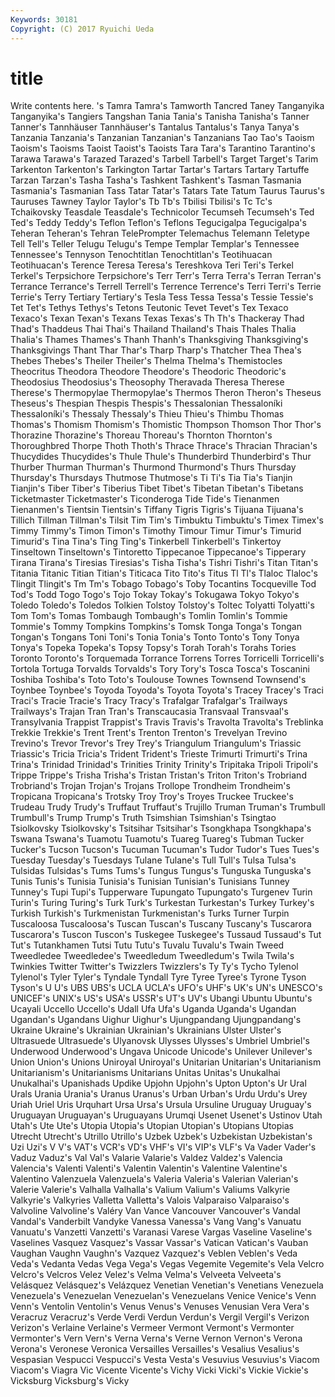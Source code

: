 ```yaml
---
Keywords: 30181 
Copyright: (C) 2017 Ryuichi Ueda
---
```


# title

Write contents here.
's
Tamra Tamra's Tamworth Tancred Taney Tanganyika Tanganyika's Tangiers Tangshan Tania
Tania's Tanisha Tanisha's Tanner Tanner's Tannhäuser Tannhäuser's Tantalus Tantalus's Tanya
Tanya's Tanzania Tanzania's Tanzanian Tanzanian's Tanzanians Tao Tao's Taoism Taoism's
Taoisms Taoist Taoist's Taoists Tara Tara's Tarantino Tarantino's Tarawa Tarawa's
Tarazed Tarazed's Tarbell Tarbell's Target Target's Tarim Tarkenton Tarkenton's Tarkington
Tartar Tartar's Tartars Tartary Tartuffe Tarzan Tarzan's Tasha Tasha's Tashkent
Tashkent's Tasman Tasmania Tasmania's Tasmanian Tass Tatar Tatar's Tatars Tate
Tatum Taurus Taurus's Tauruses Tawney Taylor Taylor's Tb Tb's Tbilisi
Tbilisi's Tc Tc's Tchaikovsky Teasdale Teasdale's Technicolor Tecumseh Tecumseh's Ted
Ted's Teddy Teddy's Teflon Teflon's Teflons Tegucigalpa Tegucigalpa's Teheran Teheran's
Tehran TelePrompter Telemachus Telemann Teletype Tell Tell's Teller Telugu Telugu's
Tempe Templar Templar's Tennessee Tennessee's Tennyson Tenochtitlan Tenochtitlan's Teotihuacan Teotihuacan's
Terence Teresa Teresa's Tereshkova Teri Teri's Terkel Terkel's Terpsichore Terpsichore's
Terr Terr's Terra Terra's Terran Terran's Terrance Terrance's Terrell Terrell's
Terrence Terrence's Terri Terri's Terrie Terrie's Terry Tertiary Tertiary's Tesla
Tess Tessa Tessa's Tessie Tessie's Tet Tet's Tethys Tethys's Tetons
Teutonic Tevet Tevet's Tex Texaco Texaco's Texan Texan's Texans Texas
Texas's Th Th's Thackeray Thad Thad's Thaddeus Thai Thai's Thailand
Thailand's Thais Thales Thalia Thalia's Thames Thames's Thanh Thanh's Thanksgiving
Thanksgiving's Thanksgivings Thant Thar Thar's Tharp Tharp's Thatcher Thea Thea's
Thebes Thebes's Theiler Theiler's Thelma Thelma's Themistocles Theocritus Theodora Theodore
Theodore's Theodoric Theodoric's Theodosius Theodosius's Theosophy Theravada Theresa Therese Therese's
Thermopylae Thermopylae's Thermos Theron Theron's Theseus Theseus's Thespian Thespis Thespis's
Thessalonian Thessaloníki Thessaloníki's Thessaly Thessaly's Thieu Thieu's Thimbu Thomas Thomas's
Thomism Thomism's Thomistic Thompson Thomson Thor Thor's Thorazine Thorazine's Thoreau
Thoreau's Thornton Thornton's Thoroughbred Thorpe Thoth Thoth's Thrace Thrace's Thracian
Thracian's Thucydides Thucydides's Thule Thule's Thunderbird Thunderbird's Thur Thurber Thurman
Thurman's Thurmond Thurmond's Thurs Thursday Thursday's Thursdays Thutmose Thutmose's Ti
Ti's Tia Tia's Tianjin Tianjin's Tiber Tiber's Tiberius Tibet Tibet's
Tibetan Tibetan's Tibetans Ticketmaster Ticketmaster's Ticonderoga Tide Tide's Tienanmen Tienanmen's
Tientsin Tientsin's Tiffany Tigris Tigris's Tijuana Tijuana's Tillich Tillman Tillman's
Tilsit Tim Tim's Timbuktu Timbuktu's Timex Timex's Timmy Timmy's Timon
Timon's Timothy Timour Timur Timur's Timurid Timurid's Tina Tina's Ting
Ting's Tinkerbell Tinkerbell's Tinkertoy Tinseltown Tinseltown's Tintoretto Tippecanoe Tippecanoe's Tipperary
Tirana Tirana's Tiresias Tiresias's Tisha Tisha's Tishri Tishri's Titan Titan's
Titania Titanic Titian Titian's Titicaca Tito Tito's Titus Tl Tl's
Tlaloc Tlaloc's Tlingit Tlingit's Tm Tm's Tobago Tobago's Toby Tocantins
Tocqueville Tod Tod's Todd Togo Togo's Tojo Tokay Tokay's Tokugawa
Tokyo Tokyo's Toledo Toledo's Toledos Tolkien Tolstoy Tolstoy's Toltec Tolyatti
Tolyatti's Tom Tom's Tomas Tombaugh Tombaugh's Tomlin Tomlin's Tommie Tommie's
Tommy Tompkins Tompkins's Tomsk Tonga Tonga's Tongan Tongan's Tongans Toni
Toni's Tonia Tonia's Tonto Tonto's Tony Tonya Tonya's Topeka Topeka's
Topsy Topsy's Torah Torah's Torahs Tories Toronto Toronto's Torquemada Torrance
Torrens Torres Torricelli Torricelli's Tortola Tortuga Torvalds Torvalds's Tory Tory's
Tosca Tosca's Toscanini Toshiba Toshiba's Toto Toto's Toulouse Townes Townsend
Townsend's Toynbee Toynbee's Toyoda Toyoda's Toyota Toyota's Tracey Tracey's Traci
Traci's Tracie Tracie's Tracy Tracy's Trafalgar Trafalgar's Trailways Trailways's Trajan
Tran Tran's Transcaucasia Transvaal Transvaal's Transylvania Trappist Trappist's Travis Travis's
Travolta Travolta's Treblinka Trekkie Trekkie's Trent Trent's Trenton Trenton's Trevelyan
Trevino Trevino's Trevor Trevor's Trey Trey's Triangulum Triangulum's Triassic Triassic's
Tricia Tricia's Trident Trident's Trieste Trimurti Trimurti's Trina Trina's Trinidad
Trinidad's Trinities Trinity Trinity's Tripitaka Tripoli Tripoli's Trippe Trippe's Trisha
Trisha's Tristan Tristan's Triton Triton's Trobriand Trobriand's Trojan Trojan's Trojans
Trollope Trondheim Trondheim's Tropicana Tropicana's Trotsky Troy Troy's Troyes Truckee
Truckee's Trudeau Trudy Trudy's Truffaut Truffaut's Trujillo Truman Truman's Trumbull
Trumbull's Trump Trump's Truth Tsimshian Tsimshian's Tsingtao Tsiolkovsky Tsiolkovsky's Tsitsihar
Tsitsihar's Tsongkhapa Tsongkhapa's Tswana Tswana's Tuamotu Tuamotu's Tuareg Tuareg's Tubman
Tucker Tucker's Tucson Tucson's Tucuman Tucuman's Tudor Tudor's Tues Tues's
Tuesday Tuesday's Tuesdays Tulane Tulane's Tull Tull's Tulsa Tulsa's Tulsidas
Tulsidas's Tums Tums's Tungus Tungus's Tunguska Tunguska's Tunis Tunis's Tunisia
Tunisia's Tunisian Tunisian's Tunisians Tunney Tunney's Tupi Tupi's Tupperware Tupungato
Tupungato's Turgenev Turin Turin's Turing Turing's Turk Turk's Turkestan Turkestan's
Turkey Turkey's Turkish Turkish's Turkmenistan Turkmenistan's Turks Turner Turpin Tuscaloosa
Tuscaloosa's Tuscan Tuscan's Tuscany Tuscany's Tuscarora Tuscarora's Tuscon Tuscon's Tuskegee
Tuskegee's Tussaud Tussaud's Tut Tut's Tutankhamen Tutsi Tutu Tutu's Tuvalu
Tuvalu's Twain Tweed Tweedledee Tweedledee's Tweedledum Tweedledum's Twila Twila's Twinkies
Twitter Twitter's Twizzlers Twizzlers's Ty Ty's Tycho Tylenol Tylenol's Tyler
Tyler's Tyndale Tyndall Tyre Tyree Tyree's Tyrone Tyson Tyson's U
U's UBS UBS's UCLA UCLA's UFO's UHF's UK's UN's UNESCO's
UNICEF's UNIX's US's USA's USSR's UT's UV's Ubangi Ubuntu Ubuntu's
Ucayali Uccello Uccello's Udall Ufa Ufa's Uganda Uganda's Ugandan Ugandan's
Ugandans Uighur Uighur's Ujungpandang Ujungpandang's Ukraine Ukraine's Ukrainian Ukrainian's Ukrainians
Ulster Ulster's Ultrasuede Ultrasuede's Ulyanovsk Ulysses Ulysses's Umbriel Umbriel's Underwood
Underwood's Ungava Unicode Unicode's Unilever Unilever's Union Union's Unions Uniroyal
Uniroyal's Unitarian Unitarian's Unitarianism Unitarianism's Unitarianisms Unitarians Unitas Unitas's Unukalhai
Unukalhai's Upanishads Updike Upjohn Upjohn's Upton Upton's Ur Ural Urals
Urania Urania's Uranus Uranus's Urban Urban's Urdu Urdu's Urey Uriah
Uriel Uris Urquhart Ursa Ursa's Ursula Ursuline Uruguay Uruguay's Uruguayan
Uruguayan's Uruguayans Urumqi Usenet Usenet's Ustinov Utah Utah's Ute Ute's
Utopia Utopia's Utopian Utopian's Utopians Utopias Utrecht Utrecht's Utrillo Utrillo's
Uzbek Uzbek's Uzbekistan Uzbekistan's Uzi Uzi's V V's VAT's VCR's
VD's VHF's VI's VIP's VLF's Va Vader Vader's Vaduz Vaduz's
Val Val's Valarie Valarie's Valdez Valdez's Valencia Valencia's Valenti Valenti's
Valentin Valentin's Valentine Valentine's Valentino Valenzuela Valenzuela's Valeria Valeria's Valerian
Valerian's Valerie Valerie's Valhalla Valhalla's Valium Valium's Valiums Valkyrie Valkyrie's
Valkyries Valletta Valletta's Valois Valparaiso Valparaiso's Valvoline Valvoline's Valéry Van
Vance Vancouver Vancouver's Vandal Vandal's Vanderbilt Vandyke Vanessa Vanessa's Vang
Vang's Vanuatu Vanuatu's Vanzetti Vanzetti's Varanasi Varese Vargas Vaseline Vaseline's
Vaselines Vasquez Vasquez's Vassar Vassar's Vatican Vatican's Vauban Vaughan Vaughn
Vaughn's Vazquez Vazquez's Veblen Veblen's Veda Veda's Vedanta Vedas Vega
Vega's Vegas Vegemite Vegemite's Vela Velcro Velcro's Velcros Velez Velez's
Velma Velma's Velveeta Velveeta's Velásquez Velásquez's Velázquez Venetian Venetian's Venetians
Venezuela Venezuela's Venezuelan Venezuelan's Venezuelans Venice Venice's Venn Venn's Ventolin
Ventolin's Venus Venus's Venuses Venusian Vera Vera's Veracruz Veracruz's Verde
Verdi Verdun Verdun's Vergil Vergil's Verizon Verizon's Verlaine Verlaine's Vermeer
Vermont Vermont's Vermonter Vermonter's Vern Vern's Verna Verna's Verne Vernon
Vernon's Verona Verona's Veronese Veronica Versailles Versailles's Vesalius Vesalius's Vespasian
Vespucci Vespucci's Vesta Vesta's Vesuvius Vesuvius's Viacom Viacom's Viagra Vic
Vicente Vicente's Vichy Vicki Vicki's Vickie Vickie's Vicksburg Vicksburg's Vicky
